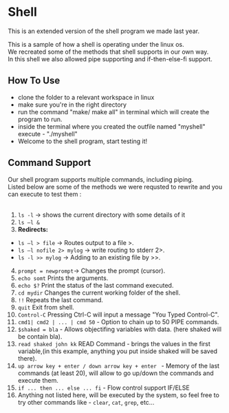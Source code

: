 
# Shell
This is an extended version of the shell program we made last year. </br>

This is a sample of how a shell is operating under the linux os. </br>
We recreated some of the methods that shell supports in our own way. </br>
In this shell we also allowed pipe supporting and if-then-else-fi support. </br>


## How To Use

* clone the folder to a relevant workspace in linux </br>
* make sure you're in the right directory </br> 
* run the command "make/ make all" in terminal which will create the program to run. </br>
* inside the terminal where you created the outfile named "myshell" execute - "./myshell" </br>
* Welcome to the shell program, start testing it! </br>

## Command Support
Our shell program supports multiple commands, including piping. </br>
Listed below are some of the methods we were requsted to rewrite and you can execute to test them : </br>
</br>
1. ``ls -l`` -> shows the current directory with some details of it
2. ``ls –l &``
3.  **Redirects:**
* ``ls –l > file`` -> Routes output to a file >.
* ``ls –l nofile 2> mylog`` -> write routing to stderr 2>.
* ``ls -l >> mylog`` -> Adding to an existing file by >>.
4. ``prompt = newprompt``-> Changes the prompt (cursor).
5. ``echo somt`` Prints the arguments.
6. ``echo $?`` Print the status of the last command executed.
7. ``cd mydir`` Changes the current working folder of the shell.
8. ``!!`` Repeats the last command.
9.  ``quit`` Exit from shell.
10. ``Control-C`` Pressing Ctrl-C will input a message "You Typed Control-C".
11. ``cmd1| cmd2 | ... | cmd 50`` - Option to chain up to 50 PIPE commands. 
12. ``$shaked = bla`` - Allows objectifing variables with data. (here shaked will be contain bla).
13. ``read shaked john kk`` READ Command - brings the values in the first variable,(in this example, anything you put inside shaked will be saved there).
14. ``up arrow key + enter / down arrow key + enter `` -  Memory of the last commands (at least 20), will allow to go up/down the commands and execute them.
15. ``if ... then ... else ... fi`` - Flow control support IF/ELSE
16. Anything not listed here, will be executed by the system, so feel free to try other commands like - ``clear``, ``cat``, ``grep``, etc...


